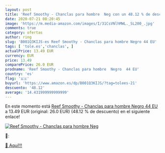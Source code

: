 ```yaml
---
layout: post
title: 'Reef Smoothy - Chanclas para hombre  Neg con un 48.12 % de descuento'
date: 2020-07-21 08:20:45
image: 'https://m.media-amazon.com/images/I/31CsVNlhMWL._SL200_.jpg'
comments: true
category: ofertas
author: ring
slug: 'B001Q3KIJS-es Reef Smoothy - Chanclas para hombre Negro 44 EU'
tags: [ 'tole.es','chanclas', ]
actualPrice: 13.49 EUR
currency: EUR
price: 13.49
comparePrice: 26.0 EUR
prodname: 'Reef Smoothy - Chanclas para hombre  Negro  44 EU'
country: 'es'
flag: '🇪🇸'
buyurl: 'https://www.amazon.es/dp/B001Q3KIJS/?tag=tolees-21'
descuento: '48.12'
average: '14.431999999999999'
---
```


En este momento está [Reef Smoothy - Chanclas para hombre  Negro  44 EU](https://www.amazon.es/dp/B001Q3KIJS/?tag=tolees-21) a 13.49 EUR (original: 26.0 EUR) (48.12 %  de descuento) en el siguiente enlace!

[![Reef Smoothy - Chanclas para hombre  Neg](https://m.media-amazon.com/images/I/31CsVNlhMWL._SL200_.jpg)](https://www.amazon.es/dp/B001Q3KIJS/?tag=tolees-21)

🔎:


[🛒 Aquí!!!](https://www.amazon.es/dp/B001Q3KIJS/?tag=tolees-21)
